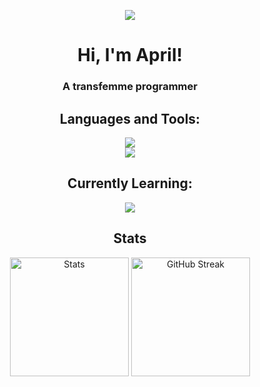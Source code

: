 <p align="center"> <img src="https://arithefirst.com/images/pfp-circle.png"> </p>
<h1 align="center">Hi, I'm April!</h1>
<h3 align="center">A transfemme programmer</h3>

<h2 align="center">Languages and Tools:</h2>
<p align="center">
  <img src="https://skillicons.dev/icons?i=arch,bootstrap,css,docker,discordjs,git,go,html">
  <br>
  <img src="https://skillicons.dev/icons?i=javascript,jquery,neovim,nodejs,mongodb,python,threejs,vscodium">
</p>

<h2 align="center">Currently Learning:</h2>
<p align="center"><img src="https://skillicons.dev/icons?i=figma,svelte,react,php"></p>

<h2 align="center">Stats</h2>
<p align="center">
    <img src="https://github-readme-stats.vercel.app/api?username=arithefirst&show_icons=true&locale=en&theme=transparent&title_color=CDD6F4&text_color=CDD6F4&hide_border=true&icon_color=CBA6F7&hide_rank=true&bg_color=0D1117&card_width=320" height="190" alt="Stats" />
    <img src="https://github-readme-streak-stats.herokuapp.com?user=arithefirst&hide_border=true&background=0D1117&ring=CBA6F7&fire=CBA6F7&dates=CDD6F4&currStreakLabel=CBA6F7&currStreakNum=CBA6F7&sideNums=CBA6F7&sideLabels=CBA6F7&hide_total_contributions=true&hide_longest_streak=true&card_width=150" height="190" alt="GitHub Streak"/>
</p>
